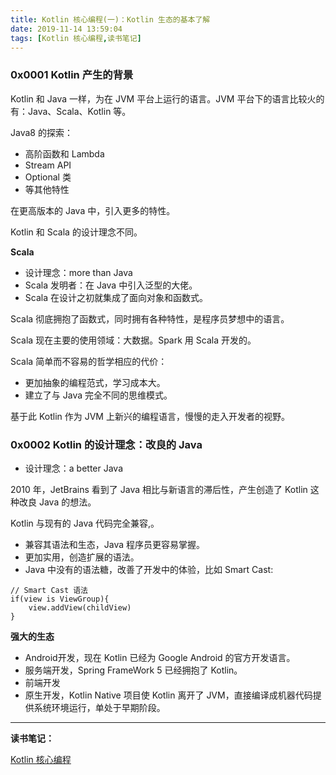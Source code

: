 ```yaml
---
title: Kotlin 核心编程(一)：Kotlin 生态的基本了解
date: 2019-11-14 13:59:04
tags: [Kotlin 核心编程,读书笔记]
---
```



### 0x0001  Kotlin 产生的背景

Kotlin  和 Java 一样，为在 JVM 平台上运行的语言。JVM 平台下的语言比较火的有：Java、Scala、Kotlin 等。


Java8 的探索：
* 高阶函数和 Lambda
* Stream API
* Optional 类
* 等其他特性

<!-- more -->
在更高版本的 Java 中，引入更多的特性。


Kotlin 和 Scala 的设计理念不同。

**Scala**

* 设计理念：more than Java
* Scala 发明者：在 Java 中引入泛型的大佬。
* Scala 在设计之初就集成了面向对象和函数式。

Scala 彻底拥抱了函数式，同时拥有各种特性，是程序员梦想中的语言。

Scala 现在主要的使用领域：大数据。Spark 用 Scala 开发的。

Scala 简单而不容易的哲学相应的代价：
* 更加抽象的编程范式，学习成本大。
* 建立了与 Java 完全不同的思维模式。

基于此 Kotlin 作为 JVM 上新兴的编程语言，慢慢的走入开发者的视野。

### 0x0002 Kotlin 的设计理念：改良的 Java

* 设计理念：a better Java

2010 年，JetBrains 看到了 Java 相比与新语言的滞后性，产生创造了 Kotlin 这种改良 Java 的想法。

Kotlin 与现有的 Java 代码完全兼容,。

* 兼容其语法和生态，Java 程序员更容易掌握。
* 更加实用，创造扩展的语法。
* Java 中没有的语法糖，改善了开发中的体验，比如 Smart Cast:

```
// Smart Cast 语法
if(view is ViewGroup){
    view.addView(childView)
}
```
**强大的生态**

* Android开发，现在 Kotlin 已经为 Google Android 的官方开发语言。
* 服务端开发，Spring FrameWork 5 已经拥抱了 Kotlin。
* 前端开发
* 原生开发，Kotlin Native 项目使 Kotlin 离开了 JVM，直接编译成机器代码提供系统环境运行，单处于早期阶段。

---

**读书笔记：**

[Kotlin 核心编程](https://item.jd.com/12519581.html)